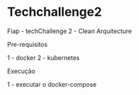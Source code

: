 # Techchallenge2

Fiap - techChallenge 2 - Clean Arquitecture

Pre-requisitos

1 - docker
2 - kubernetes

Execução

1 - executar o docker-compose 